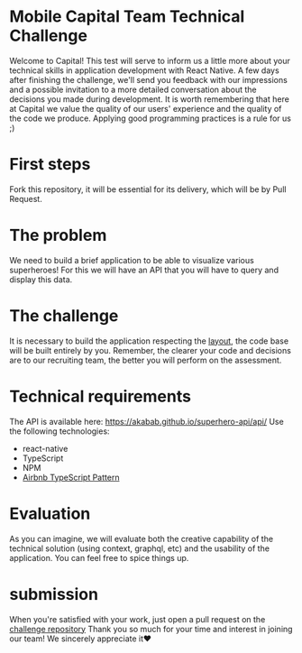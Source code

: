 # Mobile Capital Team Technical Challenge

Welcome to Capital!
This test will serve to inform us a little more about your technical skills in application development with React Native. A few days after finishing the challenge, we'll send you feedback with our impressions and a possible invitation to a more detailed conversation about the decisions you made during development.
It is worth remembering that here at Capital we value the quality of our users' experience and the quality of the code we produce. Applying good programming practices is a rule for us ;)

# First steps

Fork this repository, it will be essential for its delivery, which will be by Pull Request.

# The problem

We need to build a brief application to be able to visualize various superheroes! For this we will have an API that you will have to query and display this data.

# The challenge

It is necessary to build the application respecting the [layout](https://www.figma.com/file/5xCQrJgc0swuNY4q2Ahbif/Challenge---SuperHero?node-id=0%3A1&t=oMmVapuFDUlK7hze-1), the code base will be built entirely by you. Remember, the clearer your code and decisions are to our recruiting team, the better you will perform on the assessment.

# Technical requirements

The API is available here: https://akabab.github.io/superhero-api/api/
Use the following technologies:
* react-native
* TypeScript
* NPM
* [Airbnb TypeScript Pattern](https://www.npmjs.com/package/eslint-config-airbnb-typescript)

# Evaluation

As you can imagine, we will evaluate both the creative capability of the technical solution (using context, graphql, etc) and the usability of the application. You can feel free to spice things up.

# submission

When you're satisfied with your work, just open a pull request on the [challenge repository](https://github.com/capitual/mobile-challenge)
Thank you so much for your time and interest in joining our team!
We sincerely appreciate it❤️

